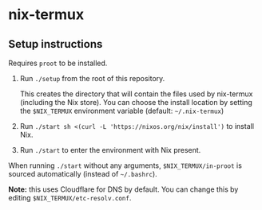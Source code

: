 # nix-termux

## Setup instructions

Requires `proot` to be installed.

1. Run `./setup` from the root of this repository.
   
   This creates the directory that will contain the files used by nix-termux (including the Nix store).
   You can choose the install location by setting the `$NIX_TERMUX` environment variable (default: `~/.nix-termux`)
2. Run `./start sh <(curl -L 'https://nixos.org/nix/install')` to install Nix.
3. Run `./start` to enter the environment with Nix present.

When running `./start` without any arguments, `$NIX_TERMUX/in-proot` is sourced automatically (instead of `~/.bashrc`).

**Note:** this uses Cloudflare for DNS by default. You can change this by editing `$NIX_TERMUX/etc-resolv.conf`.
